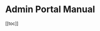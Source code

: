 # **Admin Portal Manual**
[[toc]]
<!-- @include: ./login/login.md -->
<!-- @include: ./dashboard/language-switch.md -->
<!-- @include: ./dashboard/profile.md -->
<!-- @include: ./dashboard/logout.md -->
<!-- @include: ./user/tenant.md -->
<!-- @include: ./user/user.md -->
<!-- @include: ./user/ak-sk.md -->
<!-- @include: ./user/sso-config.md -->
<!-- @include: ./license/license-list.md -->
<!-- @include: ./monitor/system-monitor.md -->
<!-- @include: ./monitor/alarm.md -->
<!-- @include: ./monitor/notification.md -->
<!-- @include: ./monitor/alerts.md -->
<!-- @include: ./operations/audit-logs.md -->
<!-- @include: ./operations/task-management.md -->
<!-- @include: ./operations/download-logs.md -->
<!-- @include: ./user-host/dr.md -->
<!-- @include: ./user-host/migration.md -->
<!-- @include: ./notification/email.md -->
<!-- @include: ./notification/mfa.md -->
<!-- @include: ./notification/sms.md -->
<!-- @include: ./notification/webhook.md -->
<!-- @include: ./versions/modules.md -->
